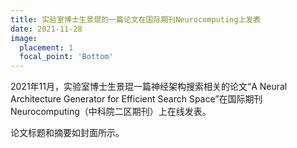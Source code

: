 ```yaml
---
title: 实验室博士生景琨的一篇论文在国际期刊Neurocomputing上发表
date: 2021-11-28
image:
  placement: 1
  focal_point: 'Bottom'
---
```


2021年11月，实验室博士生景琨一篇神经架构搜索相关的论文“A Neural Architecture Generator for Efficient Search Space”在国际期刊Neurocomputing（中科院二区期刊）上在线发表。

论文标题和摘要如封面所示。